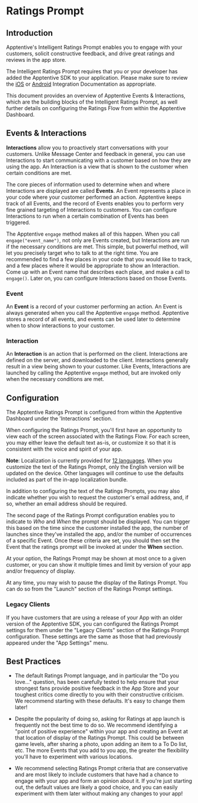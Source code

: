 # Ratings Prompt

## Introduction

Apptentive's Intelligent Ratings Prompt enables you to engage with your customers, solicit constructive feedback, and drive great ratings and reviews in the app store.

The Intelligent Ratings Prompt requires that you or your developer has added the Apptentive SDK to your application. Please make sure to review the [iOS](/docs/ios) or [Android](/docs/android) Integration Documentation as appropriate.

This document provides an overview of Apptentive Events & Interactions, which are the building blocks of the Intelligent Ratings Prompt, as well further details on configuring the Ratings Flow from within the Apptentive Dashboard.

## Events & Interactions

**Interactions** allow you to proactively start conversations with your customers. Unlike Message Center and feedback in general, you can use Interactions to start communicating with a customer based on how they are using the app. An Interaction is a view that is shown to the customer when certain conditions are met.

The core pieces of information used to determine when and where Interactions are displayed are called **Events**. An Event represents a place in your code where your customer performed an action. Apptentive keeps track of all Events, and the record of Events enables you to perform very fine grained targeting of Interactions to customers. You can configure Interactions to run when a certain combination of Events has been triggered.

The Apptentive `engage` method makes all of this happen.  When you call `engage("event_name")`, not only are Events created, but Interactions are run if the necessary conditions are met. This simple, but powerful method, will let you precisely target who to talk to at the right time. You are recommended to find a few places in your code that you would like to track, and a few places where it would be appropriate to show an Interaction. Come up with an Event name that describes each place, and make a call to `engage()`. Later on, you can configure Interactions based on those Events.

### Event ###

An **Event** is a record of your customer performing an action. An Event is always generated when you call the Apptentive `engage` method. Apptentive stores a record of all events, and events can be used later to determine when to show interactions to your customer.

### Interaction ###

An **Interaction** is an action that is performed on the client. Interactions are defined on the server, and downloaded to the client. Interactions generally result in a view being shown to your customer. Like Events, Interactions are launched by calling the Apptentive `engage` method, but are invoked only when the necessary conditions are met.


## Configuration

The Apptentive Ratings Prompt is configured from within the Apptentive Dashboard under the 'Interactions' section.

When configuring the Ratings Prompt, you'll first have an opportunity to view each of the screen associated with the Ratings Flow. For each screen, you may either leave the default text as-is, or customize it so that it is consistent with the voice and spirit of your app.

**Note**:  Localization is currently provided for [12 languages](http://www.apptentive.com/features/availability/). When you customize the text of the Ratings Prompt, only the English version will be updated on the device.  Other languages will continue to use the defaults included as part of the in-app localization bundle.

In addition to configuring the text of the Ratings Prompts, you may also indicate whether you wish to request the customer's email address, and, if so, whether an email address should be required.

The second page of the Ratings Prompt configuration enables you to indicate to *Who* and *When* the prompt should be displayed. You can trigger this based on the time since the customer installed the app, the number of launches since they've installed the app, and/or the number of occurrences of a specific Event. Once these criteria are set, you should then set the Event that the ratings prompt will be invoked at under the **When** section.

At your option, the Ratings Prompt may be shown at most once to a given customer, or you can show it multiple times and limit by version of your app and/or frequency of display.

At any time, you may wish to pause the display of the Ratings Prompt. You can do so from the "Launch" section of the Ratings Prompt settings.

### Legacy Clients ###

If you have customers that are using a release of your App with an older version of the Apptentive SDK, you can configured the Ratings Prompt settings for them under the "Legacy Clients" section of the Ratings Prompt configuration. These settings are the same as those that had previously appeared under the "App Settings" menu.


## Best Practices

* The default Ratings Prompt language, and in particular the "Do you love..." question, has been carefully tested to help ensure that your strongest fans provide positive feedback in the App Store and your toughest critics come directly to you with their constructive criticism. We recommend starting with these defaults.  It's easy to change them later!

* Despite the popularity of doing so, asking for Ratings at app launch is frequently not the best time to do so. We recommend identifying a "point of positive experience" within your app and creating an Event at that location of display of the Ratings Prompt. This could be between game levels, after sharing a photo, upon adding an item to a To Do list, etc. The more Events that you add to you app, the greater the flexibility you'll have to experiment with various locations.

* We recommend selecting Ratings Prompt criteria that are conservative and are most likely to include customers that have had a chance to engage with your app and form an opinion about it. If you're just starting out, the default values are likely a good choice, and you can easily experiment with them later without making any changes to your app!
